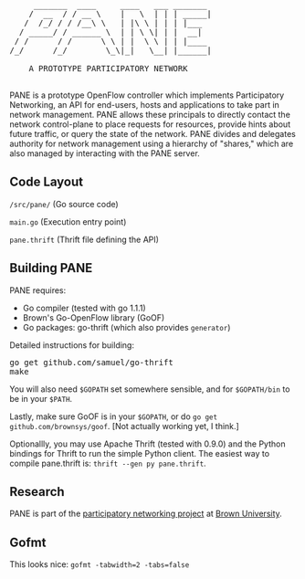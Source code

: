 <pre>
     _______  ____     ____   ___ _______
    /  __  / / __ \    |   \  | | | _____|
   /  /_/ / / /__\ \   | |\ \ | | | |___
  / _____/ / ______ \  | | \ \| | |  __|
 / /      / /      \ \ | |  \ \ | | |____
/_/      /_/        \_\|_|   \__| |______|

    A PROTOTYPE PARTICIPATORY NETWORK

</pre>

PANE is a prototype OpenFlow controller which implements Participatory
Networking, an API for end-users, hosts and applications to take part in network
management. PANE allows these principals to directly contact the network
control-plane to  place requests for resources, provide hints about future
traffic, or query the state of the network. PANE divides and delegates authority
for network management using a hierarchy of "shares," which are also managed by
interacting with the PANE server.

Code Layout
-------------------------
`/src/pane/`       (Go source code)

`main.go`          (Execution entry point)

`pane.thrift`      (Thrift file defining the API)


Building PANE 
-------------------------

PANE requires:
  * Go compiler (tested with go 1.1.1)
  * Brown's Go-OpenFlow library (GoOF)
  * Go packages: go-thrift (which also provides `generator`)

Detailed instructions for building:
<pre>
go get github.com/samuel/go-thrift
make
</pre>

You will also need `$GOPATH` set somewhere sensible, and for `$GOPATH/bin` to be
in your `$PATH`.

Lastly, make sure GoOF is in your `$GOPATH`, or do `go get github.com/brownsys/goof`.
[Not actually working yet, I think.]

Optionallly, you may use Apache Thrift (tested with 0.9.0) and the Python bindings
for Thrift to run the simple Python client. The easiest way to compile pane.thrift
is: `thrift --gen py pane.thrift`.



Research
-------------------------
PANE is part of the [participatory networking project](http://pane.cs.brown.edu) at
[Brown University](http://www.cs.brown.edu).


Gofmt
-------------------------
This looks nice: `gofmt -tabwidth=2 -tabs=false`
